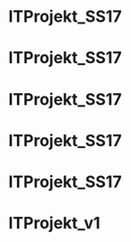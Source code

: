 # ITProjekt_SS17
# ITProjekt_SS17
# ITProjekt_SS17
# ITProjekt_SS17
# ITProjekt_SS17
# ITProjekt_v1
